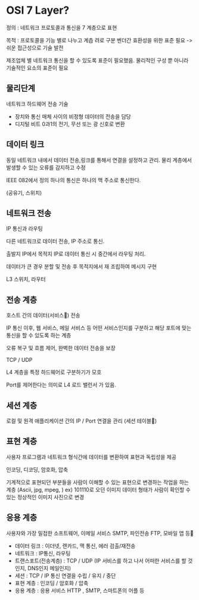 # OSI 7 Layer?

정의 : 네트워크 프로토콜과 통신을 7 계층으로 표현

목적 : 프로토콜을 기능 별로 나누고 계츱 려로 구분
벤더간 효환성을 위한 표준 필요 -> 쉬운 접근성으로 기술 발전

제조업체 별 네트워크 통신을 할 수 있도록 표준이 필요했음. 물리적인 구성 뿐 아니라 기술적인 요소의 표준이 필요

## 물리단계

네트워크 하드웨어 전송 기술

- 장치와 통신 매체 사이의 비정형 데이터의 전송을 담당
- 디지털 비트 0과1의 전기, 무선 또는 광 신호로 변환

## 데이터 링크

동일 네트워크 내에서 데이터 전송,링크를 통해서 연결을 설정하고 관리. 물리 계층에서 발생할 수 있는 오류를 감지하고 수정

IEEE 082에서 정의 하나의 통신은 하나의 맥 주소로 통신한다.

(공유기, 스위치)

## 네트워크 전송

IP 통신과 라우팅

다른 네트워크로 데이터 전송, IP 주소로 통신.

출발지 IP에서 목적지 IP로 데이터 통신 시 중간에서 라우팅 처리.

데이터가 큰 경우 분할 및 전송 후 목적지에서 재 조립하여 메시지 구현

L3 스위치, 라우터

## 전송 계층

호스트 간의 데이터(서비스) 전송

IP 통신 이후, 웹 서비스, 메일 서비스 등 어떤 서비스인지를 구분하고 해당 포트에 맞는 통신을 할 수 있도록 하는 계층

오류 복구 및 흐름 제어, 완벽한 데이터 전송을 보장

TCP / UDP

L4 계층을 특정 하드웨어로 구분하기가 모호

Port를 제어한다는 의미로 L4 로드 밸런서 가 있음.

## 세션 계층

로컬 및 원격 애플리케이션 간의 IP / Port 연결을 관리 (세션 테이블)

## 표현 계층

사용자 프로그램과 네트워크 형식간에 데이터를 변환하여 표현과 독립성을 제공

인코딩, 디코딩, 암호화, 압축

기계적으로 표현되던 부분들을 사람이 이해할 수 있는 표현으로 변경하는 작업을 하는 계층 (Ascii, jpg, mpeg, )
ex) 101110로 오던 이미지 데이터 형태가 사람이 확인할 수 있는 정상적인 이미지 사진으로 변경

## 응용 계층

사용자와 가장 밀접한 소프트웨어, 이메일 서비스 SMTP, 파인전송 FTP, 모바일 앱 등

- 데이터 링크 : 이더넷, 랜카드, 맥 통신, 에러 검출/재전송
- 네트워크 : IP통신, 라우팅
- 트랜스포트(전송계층) : TCP / UDP (IP 서비스를 하고 나서 어떠한 서비스를 할 것인지, DNS인지 메일인지)
- 세션 : TCP / IP 통신 연결을 수립 / 유지 / 중단
- 표현 계층 : 인코딩 / 암호화 / 압축
- 응용 계층 : 응용 서비스 HTTP , SMTP, 스마트폰의 어플 등
